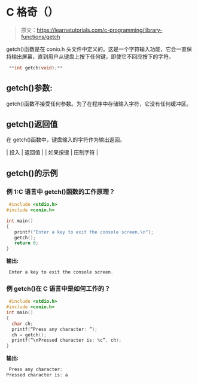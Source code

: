 # C 格奇（）

> 原文：<https://learnetutorials.com/c-programming/library-functions/getch>

getch()函数是在 conio.h 头文件中定义的。这是一个字符输入功能，它会一直保持输出屏幕，直到用户从键盘上按下任何键。即使它不回应按下的字符。

```c
 **int getch(void);** 

```

## getch()参数:

getch()函数不接受任何参数。为了在程序中存储输入字符，它没有任何缓冲区。

## getch()返回值

在 getch()函数中，键盘输入的字符作为输出返回。

| 投入 | 返回值 |
| 如果按键 | 压制字符 |

## getch()的示例

### 例 1:C 语言中 getch()函数的工作原理？

```c
 #include <stdio.h>
#include <conio.h>

int main()  
{  
   printf("Enter a key to exit the console screen.\n");  
   getch();   
   return 0;  
} 

```

**输出:**

```c
 Enter a key to exit the console screen. 
```

### 例 getch()在 C 语言中是如何工作的？

```c
 #include <stdio.h>
#include <conio.h>
int main()  
{
  char ch;
  printf(“Press any character: ”);
  ch = getch();
  printf(“\nPressed character is: %c”, ch);
} 

```

**输出:**

```c
 Press any character: 
Pressed character is: a 
```
